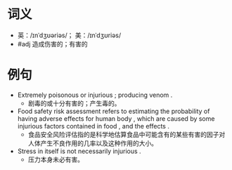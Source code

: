 # 词义
- 英：/ɪnˈdʒʊəriəs/； 美：/ɪnˈdʒʊriəs/
- #adj 造成伤害的；有害的
# 例句
- Extremely poisonous or injurious ; producing venom .
	- 剧毒的或十分有害的；产生毒的。
- Food safety risk assessment refers to estimating the probability of having adverse effects for human body , which are caused by some injurious factors contained in food , and the effects .
	- 食品安全风险评估指的是科学地估算食品中可能含有的某些有害的因子对人体产生不良作用的几率以及这种作用的大小。
- Stress in itself is not necessarily injurious .
	- 压力本身未必有害。
